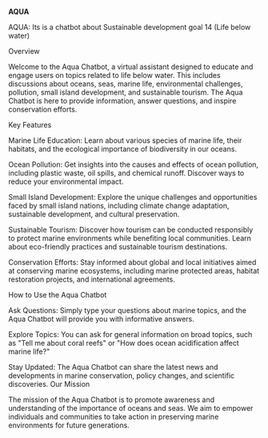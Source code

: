 **AQUA**


AQUA: Its is a chatbot about Sustainable development goal 14 (Life below water)


Overview

Welcome to the Aqua Chatbot, a virtual assistant designed to educate and engage users on topics related to life below water. This includes discussions about oceans, seas, marine life, environmental challenges, pollution, small island development, and sustainable tourism. The Aqua Chatbot is here to provide information, answer questions, and inspire conservation efforts.

Key Features

Marine Life Education: Learn about various species of marine life, their habitats, and the ecological importance of biodiversity in our oceans.

Ocean Pollution: Get insights into the causes and effects of ocean pollution, including plastic waste, oil spills, and chemical runoff. Discover ways to reduce your environmental impact.

Small Island Development: Explore the unique challenges and opportunities faced by small island nations, including climate change adaptation, sustainable development, and cultural preservation.

Sustainable Tourism: Discover how tourism can be conducted responsibly to protect marine environments while benefiting local communities. Learn about eco-friendly practices and sustainable tourism destinations.

Conservation Efforts: Stay informed about global and local initiatives aimed at conserving marine ecosystems, including marine protected areas, habitat restoration projects, and international agreements.

How to Use the Aqua Chatbot

Ask Questions: Simply type your questions about marine topics, and the Aqua Chatbot will provide you with informative answers.

Explore Topics: You can ask for general information on broad topics, such as "Tell me about coral reefs" or "How does ocean acidification affect marine life?"

Stay Updated: The Aqua Chatbot can share the latest news and developments in marine conservation, policy changes, and scientific discoveries.
Our Mission

The mission of the Aqua Chatbot is to promote awareness and understanding of the importance of oceans and seas. We aim to empower individuals and communities to take action in preserving marine environments for future generations.
